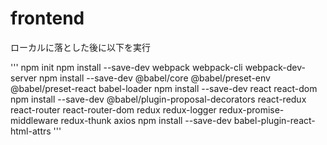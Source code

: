 # frontend

ローカルに落とした後に以下を実行

'''
npm init
npm install --save-dev webpack webpack-cli webpack-dev-server
npm install --save-dev @babel/core @babel/preset-env @babel/preset-react babel-loader
npm install --save-dev react react-dom
npm install --save-dev @babel/plugin-proposal-decorators react-redux react-router react-router-dom redux redux-logger redux-promise-middleware redux-thunk axios
npm install --save-dev babel-plugin-react-html-attrs
'''
